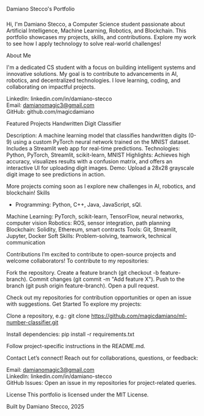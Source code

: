 Damiano Stecco's Portfolio
### #
Hi, I'm Damiano Stecco, a Computer Science student passionate about Artificial Intelligence, Machine Learning, Robotics, and Blockchain. This portfolio showcases my projects, skills, and contributions. Explore my work to see how I apply technology to solve real-world challenges!

About Me

I'm a dedicated CS student with a focus on building intelligent systems and innovative solutions. My goal is to contribute to advancements in AI, robotics, and decentralized technologies. I love learning, coding, and collaborating on impactful projects.

LinkedIn: linkedin.com/in/damiano-stecco\
Email: damianomagic3@gmail.com\
GitHub: github.com/magicdamiano

Featured Projects
Handwritten Digit Classifier

Description: A machine learning model that classifies handwritten digits (0-9) using a custom PyTorch neural network trained on the MNIST dataset. Includes a Streamlit web app for real-time predictions.
Technologies: Python, PyTorch, Streamlit, scikit-learn, MNIST
Highlights: Achieves high accuracy, visualizes results with a confusion matrix, and offers an interactive UI for uploading digit images.
Demo: Upload a 28x28 grayscale digit image to see predictions in action.

More projects coming soon as I explore new challenges in AI, robotics, and blockchain!
Skills
- Programming: Python, C++, Java, JavaScript, sQl.

Machine Learning: PyTorch, scikit-learn, TensorFlow, neural networks, computer vision
Robotics: ROS, sensor integration, path planning
Blockchain: Solidity, Ethereum, smart contracts
Tools: Git, Streamlit, Jupyter, Docker
Soft Skills: Problem-solving, teamwork, technical communication

Contributions
I’m excited to contribute to open-source projects and welcome collaborators! To contribute to my repositories:

Fork the repository.
Create a feature branch (git checkout -b feature-branch).
Commit changes (git commit -m "Add feature X").
Push to the branch (git push origin feature-branch).
Open a pull request.

Check out my repositories for contribution opportunities or open an issue with suggestions.
Get Started
To explore my projects:

Clone a repository, e.g.:
git clone https://github.com/magicdamiano/ml-number-classifier.git


Install dependencies:
pip install -r requirements.txt


Follow project-specific instructions in the README.md.


Contact
Let’s connect! Reach out for collaborations, questions, or feedback:

Email: damianomagic3@gmail.com\
LinkedIn: linkedin.com/in/damiano-stecco\
GitHub Issues: Open an issue in my repositories for project-related queries.

License
This portfolio is licensed under the MIT License.

Built by Damiano Stecco, 2025
